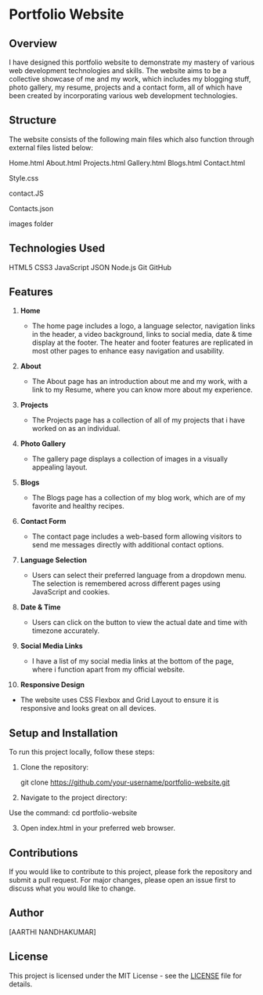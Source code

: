 # Portfolio Website

## Overview

I have designed this portfolio website to demonstrate my mastery of various web development technologies and skills. The website aims to be a collective showcase of me and my work, which includes my blogging stuff, photo gallery, my resume, projects and a contact form, all of which have been created by incorporating various web development technologies.

## Structure

The website consists of the following main files which also function through external files listed below:

 Home.html
 About.html
 Projects.html
 Gallery.html
 Blogs.html 
 Contact.html

 Style.css

 contact.JS
 
 Contacts.json

 images folder

## Technologies Used

 HTML5
 CSS3
 JavaScript
 JSON
 Node.js
 Git
 GitHub


## Features

1. **Home**
   - The home page includes a logo, a language selector,  navigation links in the header, a video background, links to social media, date & time display at the footer. The heater and footer features are replicated in most other pages to enhance easy navigation and usability.

2. **About**
   - The About page has an introduction about me and my work, with a link to my Resume, where you can know more about my experience.
  
3. **Projects**
   - The Projects page has a collection of all of my projects that i have worked on as an individual.

4. **Photo Gallery**
   - The gallery page displays a collection of images in a visually appealing layout.
  
5. **Blogs**
   - The Blogs page has a collection of my blog work, which are of my favorite and healthy recipes.

6. **Contact Form**
   - The contact page includes a web-based form allowing visitors to send me messages directly with additional contact options.

7. **Language Selection**
   - Users can select their preferred language from a dropdown menu. The selection is remembered across different pages using JavaScript and cookies.

8. **Date & Time**
   - Users can click on the button to view the actual date and time with timezone accurately.
  
9. **Social Media Links**
   - I have a list of my social media links at the bottom of the page, where i function apart from my official website.

10. **Responsive Design**
   - The website uses CSS Flexbox and Grid Layout to ensure it is responsive and looks great on all devices.
  

## Setup and Installation

To run this project locally, follow these steps:

1. Clone the repository:
   
   git clone https://github.com/your-username/portfolio-website.git

2. Navigate to the project directory:
  
  Use the command: cd portfolio-website

3. Open index.html in your preferred web browser.


## Contributions

If you would like to contribute to this project, please fork the repository and submit a pull request. For major changes, please open an issue first to discuss what you would like to change.

## Author

[AARTHI NANDHAKUMAR]

## License

This project is licensed under the MIT License - see the [LICENSE](License.txt) file for details.